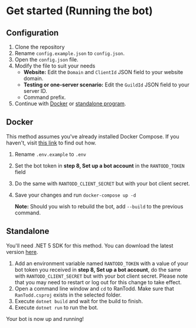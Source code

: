 # Get started (Running the bot)

## Configuration
1. Clone the repository
2. Rename `config.example.json` to `config.json`.
3. Open the `config.json` file.
4. Modify the file to suit your needs
   - **Website:** Edit the `Domain` and `ClientId` JSON field to your website domain.
   - **Testing or one-server scenario:** Edit the `GuildId` JSON field to your server ID.
   - Command prefix.
5. Continue with [Docker](#docker) or [standalone program](#standalone).

## Docker
This method assumes you've already installed Docker Compose. If you haven't, visit [this link](https://docs.docker.com/compose/install/#install-compose) to find out how.

1. Rename `.env.example` to `.env`
2. Set the bot token in **step 8, Set up a bot account** in the `RANTODD_TOKEN` field
3. Do the same with `RANTODD_CLIENT_SECRET` but with your bot client secret.
4. Save your changes and run `docker-compose up -d`
   
   **Note:** Should you wish to rebuild the bot, add `--build` to the previous command.

## Standalone
You'll need .NET 5 SDK for this method. You can download the latest version [here](https://dotnet.microsoft.com/download/dotnet/5.0).

1. Add an environment variable named `RANTODD_TOKEN` with a value of your bot token you received in **step 8, Set up a bot account**, do the same with `RANTODD_CLIENT_SECRET` but with your bot client secret.
   Please note that you may need to restart or log out for this change to take effect.
2. Open a command line window and `cd` to RanTodd. Make sure that `RanTodd.csproj` exists in the selected folder.
3. Execute `dotnet build` and wait for the build to finish.
4. Execute `dotnet run` to run the bot.

Your bot is now up and running!
